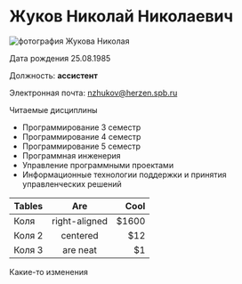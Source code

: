 # Жуков Николай Николаевич

![фотография Жукова Николая](https://atlas.herzen.spb.ru/teachers/3869.jpg?1521804854 "Жуков Николай Николаевич")

Дата рождения 25.08.1985

Должность: __ассистент__

Электронная почта: [nzhukov@herzen.spb.ru](mailto:nzhukov@herzen.spb.ru)

Читаемые дисциплины
*	Программирование 3 семестр
*	Программирование 4 семестр
*	Программирование 5 семестр
*	Программная инженерия
*	Управление программными проектами
*	Информационные технологии поддержки и принятия управленческих решений

| Tables        | Are           | Cool  |
| ------------- |:-------------:| -----:|
| Коля          | right-aligned | $1600 |
| Коля 2        | centered      |   $12 |
| Коля 3        | are neat      |    $1 |


Какие-то изменения